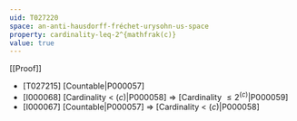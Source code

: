 ```yaml
---
uid: T027220
space: an-anti-hausdorff-fréchet-urysohn-us-space
property: cardinality-leq-2^{mathfrak(c)}
value: true
---
```

[[Proof]]

* [T027215] [Countable|P000057]
* [I000068] [Cardinality < $\mathfrak(c)$|P000058] => [Cardinality $\leq 2^{\mathfrak(c)}$|P000059]
* [I000067] [Countable|P000057] => [Cardinality < $\mathfrak(c)$|P000058]

